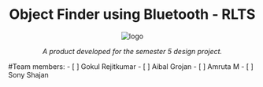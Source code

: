 <h1 align="center">Object Finder using Bluetooth - RLTS</h1>
<p align="center">
<img align="center" src = "https://github.com/gokulrejith/Object-Finder-BT-RLTS/blob/main/Images/logo.png" alt = "logo" />
</p>
<p align="center"><i>A product developed for the semester 5 design project.</i></p>
#Team members:
- [ ] Gokul Rejitkumar
- [ ] Aibal Grojan
- [ ] Amruta M 
- [ ] Sony Shajan
